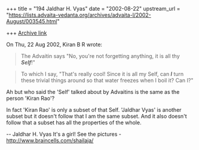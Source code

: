 +++
title = "194 Jaldhar H. Vyas"
date = "2002-08-22"
upstream_url = "https://lists.advaita-vedanta.org/archives/advaita-l/2002-August/003545.html"

+++
[Archive link](https://lists.advaita-vedanta.org/archives/advaita-l/2002-August/003545.html)

On Thu, 22 Aug 2002, Kiran B R wrote:

> The Advaitin says "No, you're not forgetting anything,
> it is all thy ***Self***!"

> To which I say, "That's really cool! Since it is all
> my Self, can ***I*** turn these trivial things around so
> that water freezes when I boil it? Can I?"
>

Ah but who said the 'Self' talked about by Advaitins is the same as the
person 'Kiran Rao'?

In fact 'Kiran Rao' is only a subset of that Self.  'Jaldhar Vyas' is
another subset but it doesn't follow that I am the same subset.  And it
also doesn't follow that a subset has all the properties of the whole.

--
Jaldhar H. Vyas <jaldhar at braincells.com>
It's a girl! See the pictures - http://www.braincells.com/shailaja/

